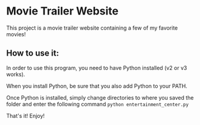 # Movie Trailer Website
This project is a movie trailer website containing a few of my favorite movies!

## How to use it:
In order to use this program, you need to have Python installed (v2 or v3 works).

When you install Python, be sure that you also add Python to your PATH.

Once Python is installed, simply change directories to where you saved the folder
and enter the following command `python entertainment_center.py`

That's it! Enjoy!
